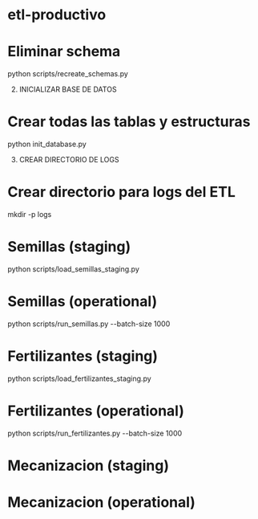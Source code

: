 # etl-productivo


# Eliminar schema
  python scripts/recreate_schemas.py

  2. INICIALIZAR BASE DE DATOS

  # Crear todas las tablas y estructuras
  python init_database.py

  3. CREAR DIRECTORIO DE LOGS

  # Crear directorio para logs del ETL
  mkdir -p logs


  # Semillas (staging)
  python scripts/load_semillas_staging.py

  # Semillas (operational)
  python scripts/run_semillas.py --batch-size 1000

  # Fertilizantes (staging)
  python scripts/load_fertilizantes_staging.py

  # Fertilizantes (operational)
  python scripts/run_fertilizantes.py --batch-size 1000
  
  # Mecanizacion (staging)
  

  # Mecanizacion (operational)

